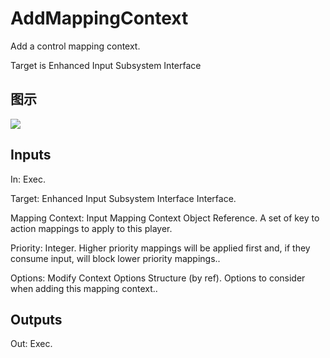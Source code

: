 # AddMappingContext

Add a control mapping context.

Target is Enhanced Input Subsystem Interface

## 图示

![]($-20221218-19165693.png)

## Inputs

In: Exec.

Target: Enhanced Input Subsystem Interface Interface.

Mapping Context: Input Mapping Context Object Reference. A set of key to action mappings to apply to this player.

Priority: Integer. Higher priority mappings will be applied first and, if they consume input, will block lower priority mappings..

Options: Modify Context Options Structure (by ref). Options to consider when adding this mapping context..  

## Outputs

Out: Exec.

